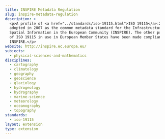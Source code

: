 ```yaml
---
title: INSPIRE Metadata Regulation
slug: inspire-metadata-regulation
description: >
  <p>A profile of <a href="../standards/iso-19115.html">ISO 19115</a>:2003,
  adopted in 2007 as the common metadata standard for the Infrastructure for
  Spatial Information in the European Community (INSPIRE). The other profiles
  of ISO 19115 in use in European Member States have been made compliant with
  INSPIRE.</p>
website: http://inspire.ec.europa.eu/
subjects:
  - physical-sciences-and-mathematics
disciplines:
  - cartography
  - climatology
  - geography
  - geoscience
  - glaciology
  - hydrogeology
  - hydrography
  - marine-science
  - meteorology
  - oceanography
  - topography
standards:
  - iso-19115
layout: extension
type: extension
---
```


